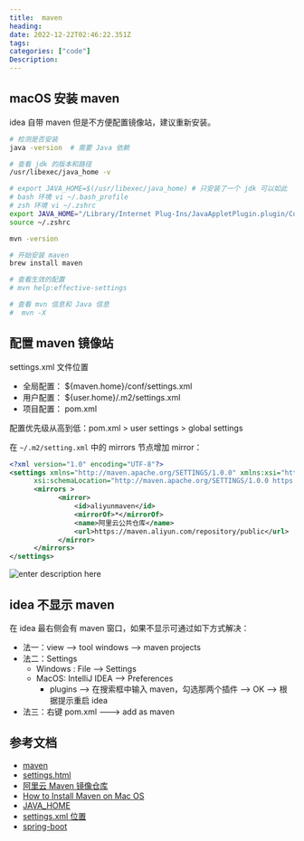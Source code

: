 ```yaml
---
title:  maven
heading:  
date: 2022-12-22T02:46:22.351Z
tags: 
categories: ["code"]
Description:  
---
```



## macOS 安装 maven
idea 自带 maven 但是不方便配置镜像站，建议重新安装。
```bash
# 检测是否安装
java -version  # 需要 Java 依赖

# 查看 jdk 的版本和路径
/usr/libexec/java_home -v

# export JAVA_HOME=$(/usr/libexec/java_home) # 只安装了一个 jdk 可以如此
# bash 环境 vi ~/.bash_profile
# zsh 环境 vi ~/.zshrc
export JAVA_HOME="/Library/Internet Plug-Ins/JavaAppletPlugin.plugin/Contents/Home"
source ~/.zshrc

mvn -version

# 开始安装 maven
brew install maven

# 查看生效的配置
# mvn help:effective-settings

# 查看 mvn 信息和 Java 信息
#  mvn -X
```

## 配置 maven 镜像站

settings.xml 文件位置
- 全局配置： ${maven.home}/conf/settings.xml
- 用户配置： ${user.home}/.m2/settings.xml
- 项目配置： pom.xml

配置优先级从高到低：pom.xml > user settings > global settings

在  `~/.m2/setting.xml` 中的 mirrors 节点增加 mirror：
```xml
<?xml version="1.0" encoding="UTF-8"?>
<settings xmlns="http://maven.apache.org/SETTINGS/1.0.0" xmlns:xsi="http://www.w3.org/2001/XMLSchema-instance"
      xsi:schemaLocation="http://maven.apache.org/SETTINGS/1.0.0 https://maven.apache.org/xsd/settings-1.0.0.xsd">
      <mirrors > 
            <mirror>
                <id>aliyunmaven</id>
                <mirrorOf>*</mirrorOf>
                <name>阿里云公共仓库</name>
                <url>https://maven.aliyun.com/repository/public</url>
            </mirror>
      </mirrors>
</settings>
```


![enter description here](https://cdn.sxy21.cn/static/imgs/1671767581208.png)
## idea 不显示 maven 
在 idea 最右侧会有 maven 窗口，如果不显示可通过如下方式解决：
  - 法一：view --> tool windows --> maven projects
  - 法二：Settings
	  - Windows : File --> Settings
	  - MacOS:  IntelliJ IDEA --> Preferences 
		  -  plugins --> 在搜索框中输入 maven，勾选那两个插件 --> OK -->  根据提示重启 idea
- 法三：右键 pom.xml  --->  add as maven


## 参考文档
- [maven](https://maven.apache.org/install.html)
- [settings.html](https://maven.apache.org/settings.html)
- [阿里云 Maven 镜像仓库](https://developer.aliyun.com/mirror/maven)
- [How to Install Maven on Mac OS](https://www.digitalocean.com/community/tutorials/install-maven-mac-os)
- [JAVA_HOME](https://mkyong.com/java/how-to-set-java_home-environment-variable-on-mac-os-x/)
- [settings.xml 位置](https://cloud.tencent.com/developer/article/1522574)
- [spring-boot](https://docs.spring.io/spring-boot/docs/current/reference/html/getting-started.html#getting-started)